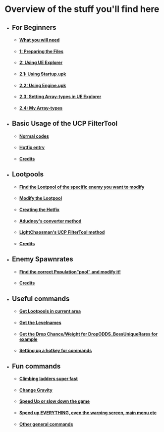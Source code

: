 # Overview of the stuff you'll find here

* ## For Beginners
	* #### [What you will need](For%20Beginners.md#what-you-will-need)
	* #### [1: Preparing the Files](https://github.com/c0dycode/BL2ModStuff/blob/master/For%20Beginners.md#step-1)
	* #### [2: Using UE Explorer](https://github.com/c0dycode/BL2ModStuff/blob/master/For%20Beginners.md#using-ue-explorer)
	* #### [2.1: Using Startup.upk](https://github.com/c0dycode/BL2ModStuff/blob/master/For%20Beginners.md#using-startupupk)
	* #### [2.2: Using Engine.upk](https://github.com/c0dycode/BL2ModStuff/blob/master/For%20Beginners.md#using-engineupk)
	* #### [2.3: Setting Array-types in UE Explorer](https://github.com/c0dycode/BL2ModStuff/blob/master/For%20Beginners.md#23-setting-array-types-in-ue-explorer)
	* #### [2.4: My Array-types](https://github.com/c0dycode/BL2ModStuff/blob/master/For%20Beginners.md#my-array-types)

* ## Basic Usage of the UCP FilterTool
	* #### [Normal codes](https://github.com/c0dycode/BL2ModStuff/blob/master/Adding%20codes%20with%20UCP%20FilterTool.md#normal-code)
	* #### [Hotfix entry](https://github.com/c0dycode/BL2ModStuff/blob/master/Adding%20codes%20with%20UCP%20FilterTool.md#hotfix-entry)
	* #### [Credits](https://github.com/c0dycode/BL2ModStuff/blob/master/Adding%20codes%20with%20UCP%20FilterTool.md#credits)

* ## Lootpools
	* #### [Find the Lootpool of the specific enemy you want to modify](https://github.com/c0dycode/BL2ModStuff/blob/master/Lootpools.md##1-find-the-lootpool-of-the-specific-enemy-you-want-to-modify)
	* #### [Modify the Lootpool](https://github.com/c0dycode/BL2ModStuff/blob/master/Lootpools.md##2-modify-the-lootpool)
	* #### [Creating the Hotfix](https://github.com/c0dycode/BL2ModStuff/blob/master/Lootpools.md##creating-the-hotfix)
	* #### [Adudney's converter method](https://github.com/c0dycode/BL2ModStuff/blob/master/Lootpools.md##adudneys-converter-method)
	* #### [LightChaosman's UCP FilterTool method](https://github.com/c0dycode/BL2ModStuff/blob/master/Lootpools.md##lightchaosmans-ucp-filtertool-method)
  	* #### [Credits](https://github.com/c0dycode/BL2ModStuff/blob/master/Lootpools.md##creds-p)


* ## Enemy Spawnrates
	* #### [Find the correct Population"pool" and modify it!](https://github.com/c0dycode/BL2ModStuff/blob/master/EnemySpawnrates.md##find-the-correct-populationpool)
	* #### [Credits](https://github.com/c0dycode/BL2ModStuff/blob/master/Lootpools.md##creds-p)

* ## Useful commands
	* #### [Get Lootpools in current area](https://github.com/c0dycode/BL2ModStuff/blob/master/Commands.md##get-lootpools-in-current-area)
	* #### [Get the Levelnames](https://github.com/c0dycode/BL2ModStuff/blob/master/Commands.md##get-the-levelnames)
	* #### [Get the Drop Chance/Weight for DropODDS_BossUniqueRares for example](https://github.com/c0dycode/BL2ModStuff/blob/master/Commands.md##get-the-drop-chanceweight-for-dropodds_bossuniquerares-for-example)
	* #### [Setting up a hotkey for commands](https://github.com/c0dycode/BL2ModStuff/blob/master/Commands.md#setting-up-a-hotkey-for-commands)

* ## Fun commands
	* #### [Climbing ladders super fast](https://github.com/c0dycode/BL2ModStuff/blob/master/FunStuff.md##climbing-ladders-super-fast-increase-z-value)
	* #### [Change Gravity](https://github.com/c0dycode/BL2ModStuff/blob/master/FunStuff.md##change-gravity)
	* #### [Speed Up or slow down the game](https://github.com/c0dycode/BL2ModStuff/blob/master/FunStuff.md##speed-up-or-slow-down-the-game)
	* #### [Speed up EVERYTHING, even the warping screen, main menu etc](https://github.com/c0dycode/BL2ModStuff/blob/master/FunStuff.md##speed-up-everything-even-the-warping-screen-main-menu-etc)
	* #### [Other general commands](https://github.com/c0dycode/BL2ModStuff/blob/master/FunStuff.md##other-general-commands-useful-to-write-down)